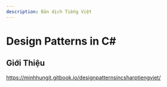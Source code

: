 ```yaml
---
description: Bản dịch Tiếng Việt
---
```


# Design Patterns in C\#

## Giới Thiệu

https://minhhungit.gitbook.io/designpatternsincsharptiengviet/
